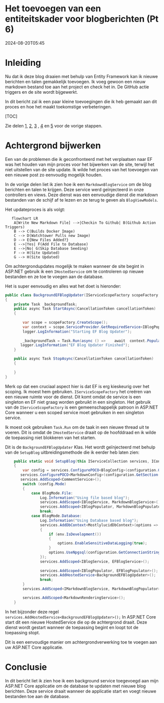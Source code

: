 # Het toevoegen van een entiteitskader voor blogberichten (Pt 6)

<!--category-- ASP.NET, Entity Framework -->
<datetime class="hidden">2024-08-20T05:45</datetime>

# Inleiding

Nu dat ik deze blog draaien met behulp van Entity Framework kan ik nieuwe berichten en talen gemakkelijk toevoegen. Ik voeg gewoon een nieuw markdown bestand toe aan het project en check het in. De GitHub actie triggers en de site wordt bijgewerkt.

In dit bericht zal ik een paar kleine toevoegingen die ik heb gemaakt aan dit proces en hoe het maakt toekomstige verbeteringen.

[TOC]

Zie delen [1](/blog/addingentityframeworkforblogpostspt1), [2](/blog/addingentityframeworkforblogpostspt2), [3](/blog/addingentityframeworkforblogpostspt3) , [4](/blog/addingentityframeworkforblogpostspt4) en [5](/blog/addingentityframeworkforblogpostspt5) voor de vorige stappen.

# Achtergrond bijwerken

Een van de problemen die ik geconfronteerd met het verplaatsen naar EF was het houden van mijn proces voor het bijwerken van de site, terwijl het niet uitstellen van de site update. Ik wilde het proces van het toevoegen van een nieuwe post zo eenvoudig mogelijk houden.

In de vorige delen liet ik zien hoe ik een `MarkdownBlogService` om de blog berichten en talen te krijgen. Deze service werd geïnjecteerd in onze controllers en views. Deze dienst was een eenvoudige dienst die markdown bestanden van de schijf af te lezen en ze terug te geven als `BlogViewModels`.

Het updateproces is als volgt:

```mermaid
   flowchart LR
    A[Write New Markdown File] -->|Checkin To Github| B(Github Action Triggers)
    B --> C(Builds Docker Image)
    C --> D(Watchtower Pulls new Image)
    D --> E{New Files Added?}
    E -->|Yes| F(Add File to Database)
    E -->|No| G(Skip Database Seeding)
    F --> H(Site Updated)
    G --> H(Site Updated)

```

Om achtergrondupdates mogelijk te maken wanneer de site begint in ASP.NET gebruik ik een  `IHostedService` om te controleren op nieuwe bestanden en ze toe te voegen aan de database.

Het is super eenvoudig en alles wat het doet is hieronder:

```csharp
public class BackgroundEFBlogUpdater(IServiceScopeFactory scopeFactory, ILogger<BackgroundEFBlogUpdater> logger) : IHostedService
{
    private Task _backgroundTask;
    public async Task StartAsync(CancellationToken cancellationToken)
    {
       
        var scope = scopeFactory.CreateScope();
        var context = scope.ServiceProvider.GetRequiredService<IBlogPopulator>();
        logger.LogInformation("Starting EF Blog Updater");
      
        _backgroundTask = Task.Run(async () =>    await  context.Populate(), cancellationToken);
       logger.LogInformation("EF Blog Updater Finished");
    }

    public async Task StopAsync(CancellationToken cancellationToken)
    {
        
    }
}
```

Merk op dat een cruciaal aspect hier is dat EF is erg kieskeurig over het scoping. Ik moest hem gebruiken. `IServiceScopeFactory` het creëren van een nieuwe ruimte voor de dienst. Dit komt omdat de service is een singleton en EF niet graag worden gebruikt in een singleton.
Het gebruik van de `IServiceScopeFactory` is een gemeenschappelijk patroon in ASP.NET Core wanneer u een scoped service moet gebruiken in een singleton service.

Ik moest ook gebruiken `Task.Run` om de taak in een nieuwe thread uit te voeren. Dit is omdat de `IHostedService` draait op de hoofddraad en ik wilde de toepassing niet blokkeren van het starten.

Dit is de `BackgroundEFBlogUpdater` Klas. Het wordt geïnjecteerd met behulp van de `SetupBlog` uitbreidingsmethode die ik eerder heb laten zien:

```csharp
    public static void SetupBlog(this IServiceCollection services, IConfiguration configuration, IWebHostEnvironment env)
    {
        var config = services.ConfigurePOCO<BlogConfig>(configuration.GetSection(BlogConfig.Section));
       services.ConfigurePOCO<MarkdownConfig>(configuration.GetSection(MarkdownConfig.Section));
       services.AddScoped<CommentService>();
        switch (config.Mode)
        {
            case BlogMode.File:
                Log.Information("Using file based blog");
                services.AddScoped<IBlogService, MarkdownBlogService>();
                services.AddScoped<IBlogPopulator, MarkdownBlogPopulator>();
                break;
            case BlogMode.Database:
                Log.Information("Using Database based blog");
                services.AddDbContext<MostlylucidDbContext>(options =>
                {
                    if (env.IsDevelopment())
                    {
                        options.EnableSensitiveDataLogging(true);
                    }
                    options.UseNpgsql(configuration.GetConnectionString("DefaultConnection"));
                });
                services.AddScoped<IBlogService, EFBlogService>();
            
                services.AddScoped<IBlogPopulator, EFBlogPopulator>();
                services.AddHostedService<BackgroundEFBlogUpdater>();
                break;
        }
        services.AddScoped<IMarkdownBlogService, MarkdownBlogPopulator>();

        services.AddScoped<MarkdownRenderingService>();
    }
```

In het bijzonder deze regel `services.AddHostedService<BackgroundEFBlogUpdater>();`
In ASP.NET Core start dit een nieuwe HostedService die op de achtergrond draait. Deze dienst wordt gestart wanneer de toepassing begint en loopt tot de toepassing stopt.

Dit is een eenvoudige manier om achtergrondverwerking toe te voegen aan uw ASP.NET Core applicatie.

# Conclusie

In dit bericht liet ik zien hoe ik een background service toegevoegd aan mijn ASP.NET Core applicatie om de database te updaten met nieuwe blog berichten. Deze service draait wanneer de applicatie start en voegt nieuwe bestanden toe aan de database.